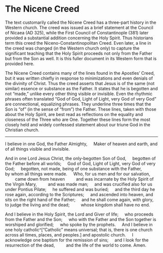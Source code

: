 # The Nicene Creed

The text customarily called the Nicene Creed has a three-part history in the Western church. The creed was issued as a brief statement at the Council of Nicaea (AD 325), while the First Council of Constantinople (381) later provided a substantial addition concerning the Holy Spirit. Thus historians term this creed the Niceno-Constantinopolitan Creed. Even later, a line in the creed was changed (in the Western church only) to capture the significant teaching that the Holy Spirit proceeds not only from the Father but from the Son as well. It is this fuller document in its Western form that is provided here.

The Nicene Creed contains many of the lines found in the Apostles’ Creed, but it was written chiefly in response to minimizations and even denials of the divinity of Christ. Thus the creed asserts that Jesus is of the same (not similar) essence or substance as the Father. It states that he is begotten and not “made,” unlike every other thing visible or invisible. Even the rhythmic phrases often translated “God of God, Light of Light, very God of very God” are connectional, equalizing phrases. They underline three times that the Son is “of” (in the sense of “from”) the Father. These lines, taken with those about the Holy Spirit, are best read as reflections on the equality and closeness of the Three who are One. Together these lines form the most closely held and widely confessed statement about our triune God in the Christian church.

---

I believe in one God, the Father Almighty,
$\quad$Maker of heaven and earth, and of all things visible and invisible.

And in one Lord Jesus Christ, the only-begotten Son of God,
$\quad$begotten of the Father before all worlds;
$\quad$God of God, Light of Light, very God of very God;
$\quad$begotten, not made, being of one substance with the Father,
$\quad\quad$by whom all things were made.
$\quad$Who, for us men and for our salvation,
$\quad\quad$came down from heaven
$\quad\quad$and was incarnate by the Holy Spirit of the Virgin Mary,
$\quad\quad$and was made man;
$\quad$and was crucified also for us under Pontius Pilate;
$\quad$he suffered and was buried;
$\quad$and the third day he rose again, according to the Scriptures;
$\quad$and ascended into heaven, and sits on the right hand of the Father;
$\quad$and he shall come again, with glory, to judge the living and the dead;
$\quad\quad$whose kingdom shall have no end.

And I believe in the Holy Spirit, the Lord and Giver of life;
$\quad$who proceeds from the Father and the Son;
$\quad$who with the Father and the Son together is worshiped and glorified;
$\quad$who spoke by the prophets.
$\quad$And I believe in one holy catholic^[“Catholic” means universal; that is, there is one church across all times, places, and peoples.] and apostolic church.
$\quad$I acknowledge one baptism for the remission of sins;
$\quad$and I look for the resurrection of the dead,
$\quad\quad$and the life of the world to come. Amen.
